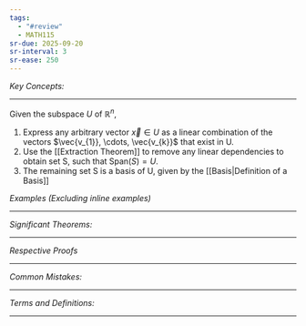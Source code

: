 ```yaml
---
tags:
  - "#review"
  - MATH115
sr-due: 2025-09-20
sr-interval: 3
sr-ease: 250
---
```

*Key Concepts:*
___

Given the subspace $U$ of $\mathbb{R}^n$,
1. Express any arbitrary vector $\vec{x} \in U$ as a linear combination of the vectors $\vec{v_{1}}, \cdots, \vec{v_{k}}$ that exist in U.
2. Use the [[Extraction Theorem]] to remove any linear dependencies to obtain set S, such that $\mathrm{Span}(S) = U$. 
3. The remaining set S is a basis of U, given by the [[Basis|Definition of a Basis]]

*Examples (Excluding inline examples)* 
___

*Significant Theorems:*
___

*Respective Proofs*
___

*Common Mistakes:*
___

*Terms and Definitions:*
___

